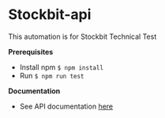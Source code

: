 # Stockbit-api
This automation is for Stockbit Technical Test

**Prerequisites**
- Install npm `$ npm install`
- Run `$ npm run test`

**Documentation**
- See API documentation [here](https://punkapi.com/documentation/v2,)
